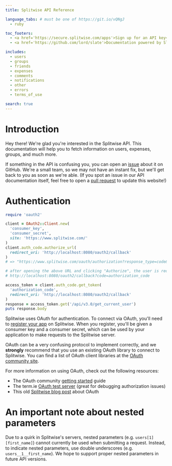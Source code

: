 ```yaml
---
title: Splitwise API Reference

language_tabs: # must be one of https://git.io/vQNgJ
  - ruby

toc_footers:
  - <a href='https://secure.splitwise.com/apps'>Sign up for an API key</a>
  - <a href='https://github.com/lord/slate'>Documentation powered by Slate</a>

includes:
  - users
  - groups
  - friends
  - expenses
  - comments
  - notifications
  - other
  - errors
  - terms_of_use

search: true
---
```


# Introduction

Hey there! We're glad you're interested in the Splitwise API. This documentation will help you to fetch information on users, expenses, groups, and much more.

If something in the API is confusing you, you can open an [issue](https://github.com/splitwise/api-docs/issues) about it on GitHub. We're a small team, so we may not have an instant fix, but we'll get back to you as soon as we're able. (If you spot an issue in our API documentation itself, feel free to open a [pull request](https://github.com/splitwise/api-docs/pulls) to update this website!)

# Authentication

```ruby
require 'oauth2'

client = OAuth2::Client.new(
  'consumer_key',
  'consumer_secret',
  site: 'https://www.splitwise.com/'
)
client.auth_code.authorize_url(
  redirect_uri: 'http://localhost:8080/oauth2/callback'
)
# => "https://www.splitwise.com/oauth/authorization?response_type=code&client_id=consumer_key&redirect_uri=http://localhost:8080/oauth2/callback"

# after opening the above URL and clicking "Authorize", the user is redirected to:
# http://localhost:8080/oauth2/callback?code=authorization_code

access_token = client.auth_code.get_token(
  'authorization_code',
  redirect_uri: 'http://localhost:8080/oauth2/callback'
)
response = access_token.get('/api/v3.0/get_current_user')
puts response.body
```

Splitwise uses OAuth for authentication. To connect via OAuth, you'll need to [register your app](https://secure.splitwise.com/apps) on Splitwise. When you register, you'll be given a consumer key and a consumer secret, which can be used by your application to make requests to the Splitwise server.

<aside class="notice">
  OAuth can be a very confusing protocol to implement correctly, and we <strong>strongly</strong> recommend that you use an existing OAuth library to connect to Splitwise. You can find a list of OAuth client libraries at the <a href="https://oauth.net/code/#client-libraries">OAuth community site</a>.
</aside>

For more information on using OAuth, check out the following resources:

- The OAuth community [getting started](http://oauth.net/documentation/getting-started/) guide
- The term.ie [OAuth test server](http://term.ie/oauth/example/) (great for debugging authorization issues)
- This old [Splitwise blog post](https://blog.splitwise.com/2013/07/15/setting-up-oauth-for-the-splitwise-api/) about OAuth

# An important note about nested parameters

Due to a quirk in Splitwise's servers, nested parameters (e.g. `users[1][first_name]`) cannot currently be used when submitting a request. Instead, to indicate nested parameters, use double underscores (e.g. `users__1__first_name`). We hope to support proper nested parameters in future API versions.
